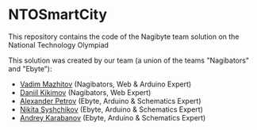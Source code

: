 # NTOSmartCity
This repository contains the code of the Nagibyte team solution on the National Technology Olympiad

This solution was created by our team (a union of the teams "Nagibators" and "Ebyte"):
  * [Vadim Mazhitov](https://github.com/vadim-rm) (Nagibators, Web & Arduino Expert)
  * [Daniil Kikimov](https://github.com/katsushooter) (Nagibators, Web Expert)
  * [Alexander Petrov](https://github.com/Leto-Osen228) (Ebyte, Arduino & Schematics Expert)
  * [Nikita Syshchikov](https://github.com/furperson) (Ebyte, Arduino & Schematics Expert)
  * [Andrey Karabanov](https://github.com/forafox) (Ebyte, Arduino & Schematics Expert)
